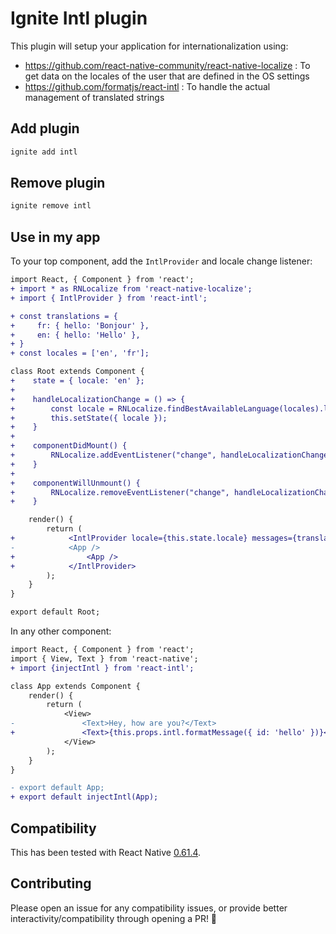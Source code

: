 # Ignite Intl plugin

This plugin will setup your application for internationalization using:
* https://github.com/react-native-community/react-native-localize : To get data on the locales of the user that are defined in the OS settings
* https://github.com/formatjs/react-intl : To handle the actual management of translated strings

## Add plugin

```sh
ignite add intl
```

## Remove plugin

```sh
ignite remove intl
```

## Use in my app

To your top component, add the `IntlProvider` and locale change listener:

```diff
import React, { Component } from 'react';
+ import * as RNLocalize from 'react-native-localize';
+ import { IntlProvider } from 'react-intl';

+ const translations = {
+     fr: { hello: 'Bonjour' },
+     en: { hello: 'Hello' },
+ }
+ const locales = ['en', 'fr'];

class Root extends Component {
+    state = { locale: 'en' };
+
+    handleLocalizationChange = () => {
+        const locale = RNLocalize.findBestAvailableLanguage(locales).languageTag;
+        this.setState({ locale });
+    }
+
+    componentDidMount() {
+        RNLocalize.addEventListener("change", handleLocalizationChange);
+    }
+
+    componentWillUnmount() {
+        RNLocalize.removeEventListener("change", handleLocalizationChange);
+    }

    render() {
        return (
+            <IntlProvider locale={this.state.locale} messages={translations[this.state.locale]}>
-            <App />
+                <App />
+            </IntlProvider>
        );
    }
}

export default Root;
```

In any other component:

```diff
import React, { Component } from 'react';
import { View, Text } from 'react-native';
+ import {injectIntl } from 'react-intl';

class App extends Component {
    render() {
        return (
            <View>
-               <Text>Hey, how are you?</Text>
+               <Text>{this.props.intl.formatMessage({ id: 'hello' })}</Text>
            </View>
        );
    }
}

- export default App;
+ export default injectIntl(App);
```

## Compatibility 

This has been tested with React Native [0.61.4](https://github.com/facebook/react-native/releases/tag/v0.61.4).

## Contributing

Please open an issue for any compatibility issues, or provide better interactivity/compatibility through opening a PR! 🙂


